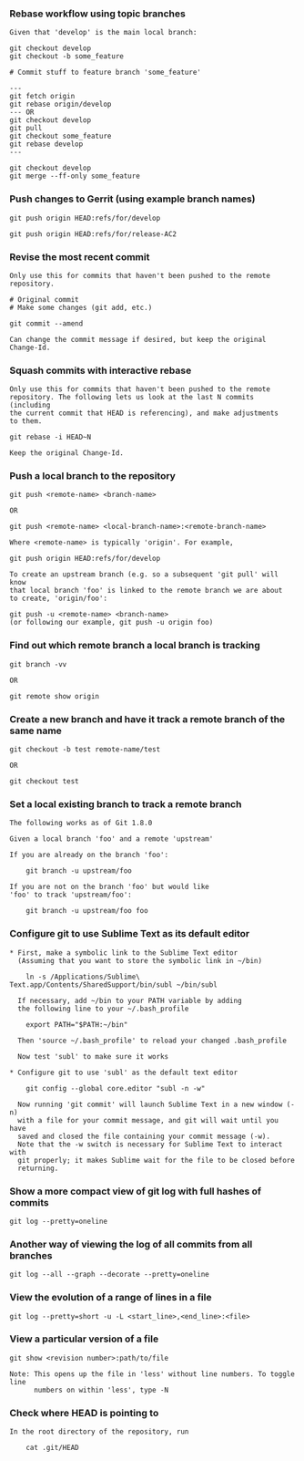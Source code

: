 ### Rebase workflow using topic branches

    Given that 'develop' is the main local branch:

    git checkout develop
    git checkout -b some_feature

    # Commit stuff to feature branch 'some_feature'

    ---
    git fetch origin
    git rebase origin/develop
    --- OR
    git checkout develop
    git pull
    git checkout some_feature
    git rebase develop
    ---

    git checkout develop
    git merge --ff-only some_feature


### Push changes to Gerrit (using example branch names)

    git push origin HEAD:refs/for/develop

    git push origin HEAD:refs/for/release-AC2


### Revise the most recent commit

    Only use this for commits that haven't been pushed to the remote
    repository.

    # Original commit
    # Make some changes (git add, etc.)

    git commit --amend

    Can change the commit message if desired, but keep the original Change-Id.


### Squash commits with interactive rebase

    Only use this for commits that haven't been pushed to the remote
    repository. The following lets us look at the last N commits (including
    the current commit that HEAD is referencing), and make adjustments
    to them.

    git rebase -i HEAD~N

    Keep the original Change-Id.


### Push a local branch to the repository

    git push <remote-name> <branch-name>

    OR

    git push <remote-name> <local-branch-name>:<remote-branch-name>

    Where <remote-name> is typically 'origin'. For example,

    git push origin HEAD:refs/for/develop

    To create an upstream branch (e.g. so a subsequent 'git pull' will know
    that local branch 'foo' is linked to the remote branch we are about
    to create, 'origin/foo':

    git push -u <remote-name> <branch-name>
    (or following our example, git push -u origin foo)


### Find out which remote branch a local branch is tracking

    git branch -vv

    OR

    git remote show origin


### Create a new branch and have it track a remote branch of the same name

    git checkout -b test remote-name/test

    OR

    git checkout test


### Set a local existing branch to track a remote branch
    
    The following works as of Git 1.8.0

    Given a local branch 'foo' and a remote 'upstream'

    If you are already on the branch 'foo':

        git branch -u upstream/foo

    If you are not on the branch 'foo' but would like
    'foo' to track 'upstream/foo':

        git branch -u upstream/foo foo


### Configure git to use Sublime Text as its default editor

    * First, make a symbolic link to the Sublime Text editor
      (Assuming that you want to store the symbolic link in ~/bin)

        ln -s /Applications/Sublime\ Text.app/Contents/SharedSupport/bin/subl ~/bin/subl

      If necessary, add ~/bin to your PATH variable by adding
      the following line to your ~/.bash_profile

        export PATH="$PATH:~/bin"

      Then 'source ~/.bash_profile' to reload your changed .bash_profile

      Now test 'subl' to make sure it works

    * Configure git to use 'subl' as the default text editor

        git config --global core.editor "subl -n -w"

      Now running 'git commit' will launch Sublime Text in a new window (-n)
      with a file for your commit message, and git will wait until you have
      saved and closed the file containing your commit message (-w).
      Note that the -w switch is necessary for Sublime Text to interact with
      git properly; it makes Sublime wait for the file to be closed before
      returning.


### Show a more compact view of git log with full hashes of commits

    git log --pretty=oneline


### Another way of viewing the log of all commits from all branches

    git log --all --graph --decorate --pretty=oneline


### View the evolution of a range of lines in a file

    git log --pretty=short -u -L <start_line>,<end_line>:<file>


### View a particular version of a file

    git show <revision number>:path/to/file

    Note: This opens up the file in 'less' without line numbers. To toggle line
          numbers on within 'less', type -N


### Check where HEAD is pointing to

    In the root directory of the repository, run

        cat .git/HEAD

